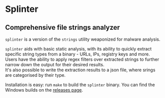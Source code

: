 # Splinter
## Comprehensive file strings analyzer

`splinter` is a version of the `strings` utility weaponized for malware analysis.

`splinter` aids with basic static analysis, with its ability to quickly extract specific string types from a binary - URLs, IPs, registry keys and more.  
Users have the ability to apply regex filters over extracted strings to further narrow down the output for their desired results.  
It's also possible to write the extraction results to a json file, where srings are categorised by their type.

Installation is easy: run `make` to build the `splinter` binary.
You can find the Windows builds on the [releases page](https://github.com/pygrum/splinter/releases).